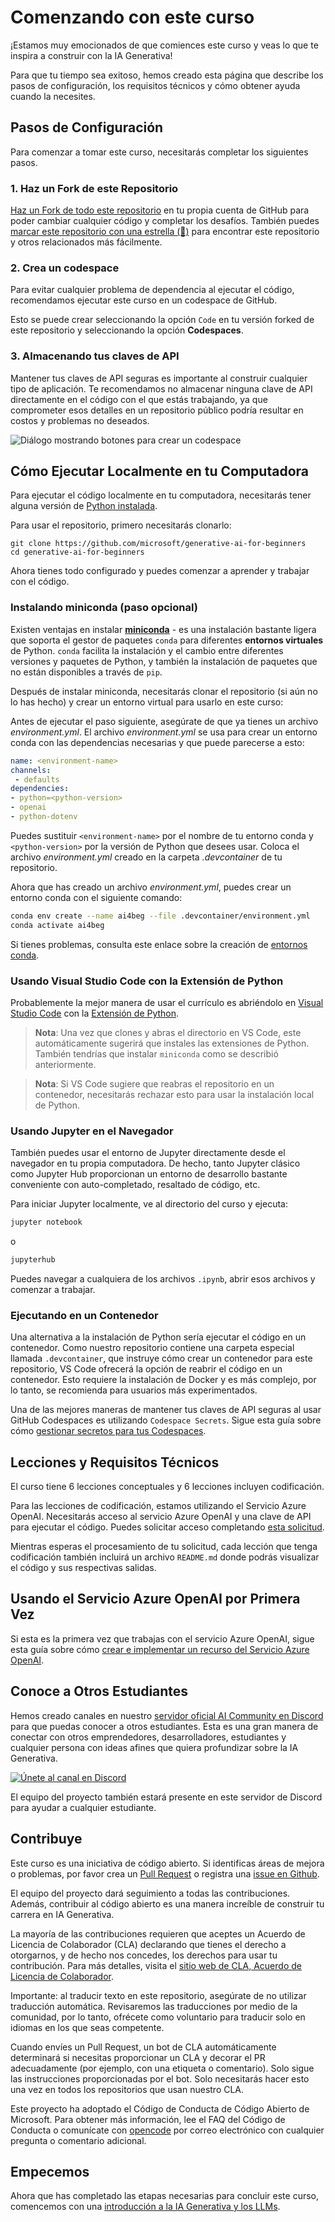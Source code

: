 # Comenzando con este curso

¡Estamos muy emocionados de que comiences este curso y veas lo que te inspira a construir con la IA Generativa!

Para que tu tiempo sea exitoso, hemos creado esta página que describe los pasos de configuración, los requisitos técnicos y cómo obtener ayuda cuando la necesites.

## Pasos de Configuración

Para comenzar a tomar este curso, necesitarás completar los siguientes pasos.

### 1. Haz un Fork de este Repositorio


[Haz un Fork de todo este repositorio](https://github.com/microsoft/generative-ai-for-beginners/fork?WT.mc_id=academic-105485-koreyst) en tu propia cuenta de GitHub para poder cambiar cualquier código y completar los desafíos. También puedes [marcar este repositorio con una estrella (🌟)](https://docs.github.com/en/get-started/exploring-projects-on-github/saving-repositories-with-stars?WT.mc_id=academic-105485-koreyst) para encontrar este repositorio y otros relacionados más fácilmente.


### 2. Crea un codespace

Para evitar cualquier problema de dependencia al ejecutar el código, recomendamos ejecutar este curso en un codespace de GitHub.

Esto se puede crear seleccionando la opción `Code` en tu versión forked de este repositorio y seleccionando la opción **Codespaces**.


### 3. Almacenando tus claves de API

Mantener tus claves de API seguras es importante al construir cualquier tipo de aplicación. Te recomendamos no almacenar ninguna clave de API directamente en el código con el que estás trabajando, ya que comprometer esos detalles en un repositorio público podría resultar en costos y problemas no deseados.

![Diálogo mostrando botones para crear un codespace](../../images/who-will-pay.webp?WT.mc_id=academic-105485-koreyst)


## Cómo Ejecutar Localmente en tu Computadora

Para ejecutar el código localmente en tu computadora, necesitarás tener alguna versión de [Python instalada](https://www.python.org/downloads?WT.mc_id=academic-105485-koreyst).

Para usar el repositorio, primero necesitarás clonarlo:

```shell
git clone https://github.com/microsoft/generative-ai-for-beginners
cd generative-ai-for-beginners
```

Ahora tienes todo configurado y puedes comenzar a aprender y trabajar con el código.

### Instalando miniconda (paso opcional)

Existen ventajas en instalar **[miniconda](https://conda.io/en/latest/miniconda.html)** - es una instalación bastante ligera que soporta el gestor de paquetes `conda` para diferentes **entornos virtuales** de Python. `conda` facilita la instalación y el cambio entre diferentes versiones y paquetes de Python, y también la instalación de paquetes que no están disponibles a través de `pip`.

Después de instalar miniconda, necesitarás clonar el repositorio (si aún no lo has hecho) y crear un entorno virtual para usarlo en este curso:

Antes de ejecutar el paso siguiente, asegúrate de que ya tienes un archivo *environment.yml*. El archivo *environment.yml* se usa para crear un entorno conda con las dependencias necesarias y que puede parecerse a esto:

```yml
name: <environment-name>
channels:  
 - defaults
dependencies:  
- python=<python-version>  
- openai  
- python-dotenv
```

Puedes sustituir `<environment-name>` por el nombre de tu entorno conda y `<python-version>` por la versión de Python que desees usar. Coloca el archivo *environment.yml* creado en la carpeta *.devcontainer* de tu repositorio.

Ahora que has creado un archivo *environment.yml*, puedes crear un entorno conda con el siguiente comando:


```bash
conda env create --name ai4beg --file .devcontainer/environment.yml
conda activate ai4beg
```

Si tienes problemas, consulta este enlace sobre la creación de [entornos conda](https://docs.conda.io/projects/conda/en/latest/user-guide/tasks/manage-environments.html).


### Usando Visual Studio Code con la Extensión de Python

Probablemente la mejor manera de usar el currículo es abriéndolo en [Visual Studio Code](http://code.visualstudio.com/?WT.mc_id=academic-105485-koreyst) con la [Extensión de Python](https://marketplace.visualstudio.com/items?itemName=ms-python.python&WT.mc_id=academic-105485-koreyst).

> **Nota**: Una vez que clones y abras el directorio en VS Code, este automáticamente sugerirá que instales las extensiones de Python. También tendrías que instalar `miniconda` como se describió anteriormente.

> **Nota**: Si VS Code sugiere que reabras el repositorio en un contenedor, necesitarás rechazar esto para usar la instalación local de Python.


### Usando Jupyter en el Navegador

También puedes usar el entorno de Jupyter directamente desde el navegador en tu propia computadora. De hecho, tanto Jupyter clásico como Jupyter Hub proporcionan un entorno de desarrollo bastante conveniente con auto-completado, resaltado de código, etc.

Para iniciar Jupyter localmente, ve al directorio del curso y ejecuta:


```bash
jupyter notebook
```

o

```bash
jupyterhub
```

Puedes navegar a cualquiera de los archivos `.ipynb`, abrir esos archivos y comenzar a trabajar.

### Ejecutando en un Contenedor

Una alternativa a la instalación de Python sería ejecutar el código en un contenedor. Como nuestro repositorio contiene una carpeta especial llamada `.devcontainer`, que instruye cómo crear un contenedor para este repositorio, VS Code ofrecerá la opción de reabrir el código en un contenedor. Esto requiere la instalación de Docker y es más complejo, por lo tanto, se recomienda para usuarios más experimentados.

Una de las mejores maneras de mantener tus claves de API seguras al usar GitHub Codespaces es utilizando `Codespace Secrets`. Sigue esta guía sobre cómo [gestionar secretos para tus Codespaces](https://docs.github.com/en/codespaces/managing-your-codespaces/managing-secrets-for-your-codespaces?WT.mc_id=academic-105485-koreyst).


## Lecciones y Requisitos Técnicos

El curso tiene 6 lecciones conceptuales y 6 lecciones incluyen codificación.

Para las lecciones de codificación, estamos utilizando el Servicio Azure OpenAI. Necesitarás acceso al servicio Azure OpenAI y una clave de API para ejecutar el código. Puedes solicitar acceso completando [esta solicitud](https://customervoice.microsoft.com/Pages/ResponsePage.aspx?id=v4j5cvGGr0GRqy180BHbR7en2Ais5pxKtso_Pz4b1_xUOFA5Qk1UWDRBMjg0WFhPMkIzTzhKQ1dWNyQlQCN0PWcu&culture=en-us&country=us?WT.mc_id=academic-105485-koreyst).

Mientras esperas el procesamiento de tu solicitud, cada lección que tenga codificación también incluirá un archivo `README.md` donde podrás visualizar el código y sus respectivas salidas.

## Usando el Servicio Azure OpenAI por Primera Vez

Si esta es la primera vez que trabajas con el servicio Azure OpenAI, sigue esta guía sobre cómo [crear e implementar un recurso del Servicio Azure OpenAI](https://learn.microsoft.com/azure/ai-services/openai/how-to/create-resource?pivots=web-portal&WT.mc_id=academic-105485-koreyst).

## Conoce a Otros Estudiantes

Hemos creado canales en nuestro [servidor oficial AI Community en Discord](https://aka.ms/genai-discord?WT.mc_id=academic-105485-koreyst) para que puedas conocer a otros estudiantes. Esta es una gran manera de conectar con otros emprendedores, desarrolladores, estudiantes y cualquier persona con ideas afines que quiera profundizar sobre la IA Generativa.

[![Únete al canal en Discord](https://dcbadge.vercel.app/api/server/ByRwuEEgH4)](https://aka.ms/genai-discord?WT.mc_id=academic-105485-koreyst)

El equipo del proyecto también estará presente en este servidor de Discord para ayudar a cualquier estudiante.

## Contribuye

Este curso es una iniciativa de código abierto. Si identificas áreas de mejora o problemas, por favor crea un [Pull Request](https://github.com/microsoft/generative-ai-for-beginners/pulls?WT.mc_id=academic-105485-koreyst) o registra una [issue en Github](https://github.com/microsoft/generative-ai-for-beginners/issues?WT.mc_id=academic-105485-koreyst).

El equipo del proyecto dará seguimiento a todas las contribuciones. Además, contribuir al código abierto es una manera increíble de construir tu carrera en IA Generativa.

La mayoría de las contribuciones requieren que aceptes un Acuerdo de Licencia de Colaborador (CLA) declarando que tienes el derecho a otorgarnos, y de hecho nos concedes, los derechos para usar tu contribución. Para más detalles, visita el [sitio web de CLA, Acuerdo de Licencia de Colaborador](https://cla.microsoft.com?WT.mc_id=academic-105485-koreyst).

Importante: al traducir texto en este repositorio, asegúrate de no utilizar traducción automática. Revisaremos las traducciones por medio de la comunidad, por lo tanto, ofrécete como voluntario para traducir solo en idiomas en los que seas competente.

Cuando envíes un Pull Request, un bot de CLA automáticamente determinará si necesitas proporcionar un CLA y decorar el PR adecuadamente (por ejemplo, con una etiqueta o comentario). Solo sigue las instrucciones proporcionadas por el bot. Solo necesitarás hacer esto una vez en todos los repositorios que usan nuestro CLA.

Este proyecto ha adoptado el Código de Conducta de Código Abierto de Microsoft. Para obtener más información, lee el FAQ del Código de Conducta o comunícate con [opencode](opencode@microsoft.com) por correo electrónico con cualquier pregunta o comentario adicional.

## Empecemos

Ahora que has completado las etapas necesarias para concluir este curso, comencemos con una [introducción a la IA Generativa y los LLMs](../../../01-introduction-to-genai/translations/es-mx/README.md?WT.mc_id=academic-105485-koreyst).
